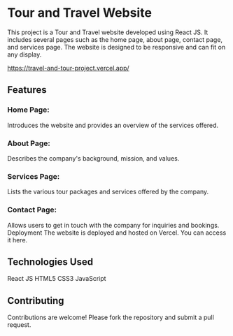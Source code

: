 # Tour and Travel Website
This project is a Tour and Travel website developed using React JS. It includes several pages such as the home page, about page, contact page, and services page. The website is designed to be responsive and can fit on any display.

https://travel-and-tour-project.vercel.app/

## Features
### Home Page: 
Introduces the website and provides an overview of the services offered.
### About Page: 
Describes the company's background, mission, and values.
### Services Page: 
Lists the various tour packages and services offered by the company.
### Contact Page: 
Allows users to get in touch with the company for inquiries and bookings.
Deployment
The website is deployed and hosted on Vercel. You can access it here.

## Technologies Used
React JS
HTML5
CSS3
JavaScript

## Contributing
Contributions are welcome! Please fork the repository and submit a pull request.


